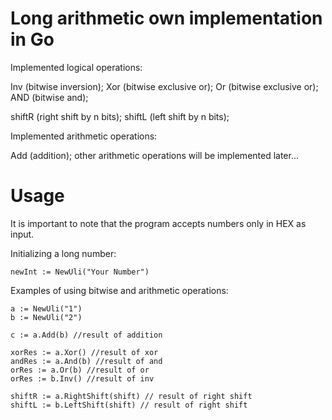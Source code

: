 # Long arithmetic own implementation in Go
Implemented logical operations:

Inv (bitwise inversion); Xor (bitwise exclusive or); Or (bitwise exclusive or); AND (bitwise and); 

shiftR (right shift by n bits); shiftL (left shift by n bits);

Implemented arithmetic operations:

Add (addition); other arithmetic operations will be implemented later...

# Usage
It is important to note that the program accepts numbers only in HEX as input.

Initializing a long number:
```golang
newInt := NewUli("Your Number")
```
Examples of using bitwise and arithmetic operations:
```golang
a := NewUli("1")
b := NewUli("2")

c := a.Add(b) //result of addition

xorRes := a.Xor() //result of xor
andRes := a.And(b) //result of and
orRes := a.Or(b) //result of or
orRes := b.Inv() //result of inv

shiftR := a.RightShift(shift) // result of right shift
shiftL := b.LeftShift(shift) // result of right shift

```
